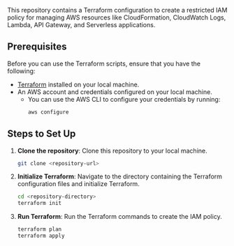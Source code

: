 This repository contains a Terraform configuration to create a restricted IAM policy for managing AWS resources like CloudFormation, CloudWatch Logs, Lambda, API Gateway, and Serverless applications.

## Prerequisites

Before you can use the Terraform scripts, ensure that you have the following:

- [Terraform](https://www.terraform.io/downloads.html) installed on your local machine.
- An AWS account and credentials configured on your local machine.
  - You can use the AWS CLI to configure your credentials by running:
    ```bash
    aws configure
    ```

## Steps to Set Up

1. **Clone the repository**:
   Clone this repository to your local machine.
   ```bash
   git clone <repository-url>

2. **Initialize Terraform**:
   Navigate to the directory containing the Terraform configuration files and initialize Terraform.
   ```bash
   cd <repository-directory>
   terraform init
   ```

3. **Run Terraform**:
   Run the Terraform commands to create the IAM policy.
   ```bash
   terraform plan
   terraform apply
   ```
